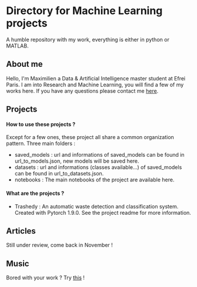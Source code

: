 # Directory for Machine Learning projects

A humble repository with my work, everything is either in python or MATLAB. 

## About me
Hello, I'm Maximilien a Data & Artificial Intelligence master student at Efrei Paris. I am into Research and Machine Learning, you will find a few of my works here. If you have any questions please contact me [here](https://www.linkedin.com/in/maximilien-dufau/).

## Projects
#### How to use these projects ?
Except for a few ones, these project all share a common organization pattern.
Three main folders :
* saved_models : url and informations of saved_models can be found in url_to_models.json, new models will be saved here.
* datasets : url and informations (classes available...) of saved_models can be found in url_to_datasets.json.
* notebooks : The main notebooks of the project are available here.

#### What are the projects ?
- Trashedy : An automatic waste detection and classification system. Created with Pytorch 1.9.0. See the project readme for more information.

## Articles
Still under review, come back in November !

## Music

Bored with your work ? Try [this](https://open.spotify.com/playlist/1JHhPTolRVOLb1rMeKdaDq?si=c1fbd3625e4f49be) !
